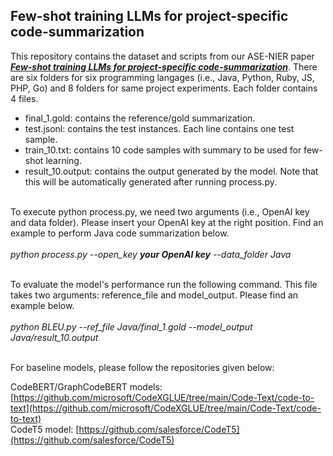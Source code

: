## Few-shot training LLMs for project-specific code-summarization

This repository contains the dataset and scripts from our ASE-NIER paper <strong><em>[Few-shot training LLMs for project-specific code-summarization](https://dl.acm.org/doi/abs/10.1145/3551349.3559555)</em></strong>. There are six folders for six programming langages (i.e., Java, Python, Ruby, JS, PHP, Go) and 8 folders for same project experiments.
Each folder contains 4 files.

- final_1.gold: contains the reference/gold summarization.
- test.jsonl: contains the test instances. Each line contains one test sample.
- train_10.txt: contains 10 code samples with summary to be used for few-shot learning.
- result_10.output: contains the output generated by the model. Note that this will be automatically generated after running process.py. 
<br><br>

To execute python process.py, we need two arguments (i.e., OpenAI key and data folder). Please insert your OpenAI key at the right position. Find an example to perform Java code summarization below.
<br><br><em>python process.py --open_key <strong>your OpenAI key</strong> --data_folder Java </em><br><br>

To evaluate the model's performance run the following command. This file takes two arguments: reference_file and model_output. Please find an example below. 
<br><br> <em>python BLEU.py --ref_file Java/final_1.gold --model_output Java/result_10.output </em><br><br>

For baseline models, please follow the repositories given below:<br>

CodeBERT/GraphCodeBERT models: [https://github.com/microsoft/CodeXGLUE/tree/main/Code-Text/code-to-text](https://github.com/microsoft/CodeXGLUE/tree/main/Code-Text/code-to-text) <br>
CodeT5 model: [https://github.com/salesforce/CodeT5](https://github.com/salesforce/CodeT5)
